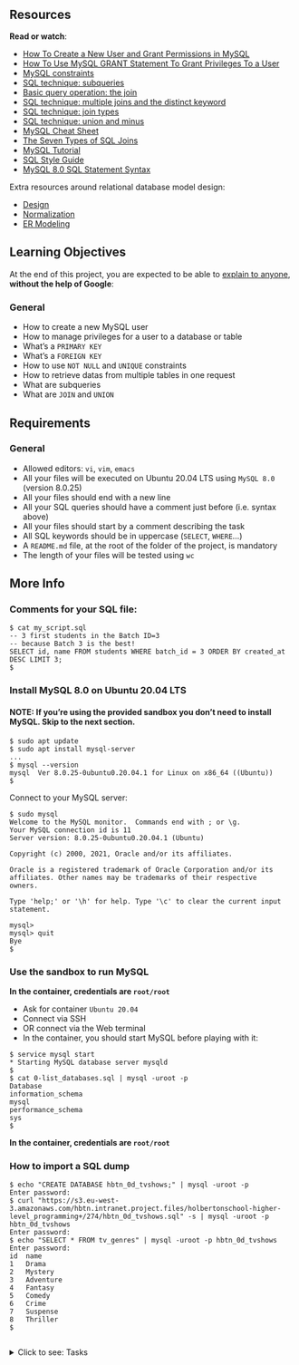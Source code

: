 # 

<p><img src="https://s3.eu-west-3.amazonaws.com/hbtn.intranet.project.files/holbertonschool-higher-level_programming+/274/66988091.jpg" alt="" loading='lazy' style="" /></p>

<h2>Resources</h2>

<p><strong>Read or watch</strong>:</p>

<ul>
<li><a href="/rltoken/1tuxYhEv__bmrwkAicbjpA" title="How To Create a New User and Grant Permissions in MySQL" target="_blank">How To Create a New User and Grant Permissions in MySQL</a> </li>
<li><a href="/rltoken/PMozNP0LI2zJ-ycA-L6xoA" title="How To Use MySQL GRANT Statement To Grant Privileges To a User" target="_blank">How To Use MySQL GRANT Statement To Grant Privileges To a User</a> </li>
<li><a href="/rltoken/AHI2a6vFyr8h4LeI6xK96w" title="MySQL constraints" target="_blank">MySQL constraints</a> </li>
<li><a href="/rltoken/UvrRJYwhKKL-WcqdfR4ZTg" title="SQL technique: subqueries" target="_blank">SQL technique: subqueries</a> </li>
<li><a href="/rltoken/vZviDvoYzQSi5asDz-ZsqA" title="Basic query operation: the join" target="_blank">Basic query operation: the join</a> </li>
<li><a href="/rltoken/vjcpTEMrRJUOXIWBdzzlMg" title="SQL technique: multiple joins and the distinct keyword" target="_blank">SQL technique: multiple joins and the distinct keyword</a> </li>
<li><a href="/rltoken/s0sG5NqFN4nw4-k0KJNBbg" title="SQL technique: join types" target="_blank">SQL technique: join types</a> </li>
<li><a href="/rltoken/tv7XqDq1naSlqSz042VBjA" title="SQL technique: union and minus" target="_blank">SQL technique: union and minus</a> </li>
<li><a href="/rltoken/g8QlxhHt2_WHdIXE-2oYYw" title="MySQL Cheat Sheet" target="_blank">MySQL Cheat Sheet</a> </li>
<li><a href="/rltoken/o6faV44f8S34zW3FiO5Mgg" title="The Seven Types of SQL Joins" target="_blank">The Seven Types of SQL Joins</a> </li>
<li><a href="/rltoken/T3VjE1yBfwJcd1hDD4tItw" title="MySQL Tutorial" target="_blank">MySQL Tutorial</a> </li>
<li><a href="/rltoken/0NaQZjOUvQuWy0xGPhTkVw" title="SQL Style Guide" target="_blank">SQL Style Guide</a> </li>
<li><a href="/rltoken/R5KAnzO4iwYo2LgD3eKL8A" title="MySQL 8.0 SQL Statement Syntax" target="_blank">MySQL 8.0 SQL Statement Syntax</a> </li>
</ul>

<p>Extra resources around relational database model design:</p>

<ul>
<li><a href="/rltoken/A81_Vk2TV-f_f5wG0HK6Zw" title="Design" target="_blank">Design</a></li>
<li><a href="/rltoken/cwgE_DVy7l3ap6lCVJsPZQ" title="Normalization" target="_blank">Normalization</a></li>
<li><a href="/rltoken/1JFNpSloiEAI7aLW2rnyKw" title="ER Modeling" target="_blank">ER Modeling</a></li>
</ul>

<h2>Learning Objectives</h2>

<p>At the end of this project, you are expected to be able to <a href="/rltoken/SXrjP8A_no4j3TMHUC4NBw" title="explain to anyone" target="_blank">explain to anyone</a>, <strong>without the help of Google</strong>:</p>

<h3>General</h3>

<ul>
<li>How to create a new MySQL user</li>
<li>How to manage privileges for a user to a database or table</li>
<li>What&rsquo;s a <code>PRIMARY KEY</code></li>
<li>What&rsquo;s a <code>FOREIGN KEY</code></li>
<li>How to use <code>NOT NULL</code> and <code>UNIQUE</code> constraints</li>
<li>How to retrieve datas from multiple tables in one request</li>
<li>What are subqueries</li>
<li>What are <code>JOIN</code> and <code>UNION</code></li>
</ul>

<h2>Requirements</h2>

<h3>General</h3>

<ul>
<li>Allowed editors: <code>vi</code>, <code>vim</code>, <code>emacs</code></li>
<li>All your files will be executed on Ubuntu 20.04 LTS using <code>MySQL 8.0</code> (version 8.0.25)</li>
<li>All your files should end with a new line</li>
<li>All your SQL queries should have a comment just before (i.e. syntax above)</li>
<li>All your files should start by a comment describing the task</li>
<li>All SQL keywords should be in uppercase (<code>SELECT</code>, <code>WHERE</code>&hellip;)</li>
<li>A <code>README.md</code> file, at the root of the folder of the project, is mandatory</li>
<li>The length of your files will be tested using <code>wc</code></li>
</ul>

<h2>More Info</h2>

<h3>Comments for your SQL file:</h3>

<pre><code>$ cat my_script.sql
-- 3 first students in the Batch ID=3
-- because Batch 3 is the best!
SELECT id, name FROM students WHERE batch_id = 3 ORDER BY created_at DESC LIMIT 3;
$
</code></pre>

<h3>Install MySQL 8.0 on Ubuntu 20.04 LTS</h3>

<h4>NOTE: If you&rsquo;re using the provided sandbox you don&rsquo;t need to install MySQL. Skip to the next section.</h4>

<pre><code>$ sudo apt update
$ sudo apt install mysql-server
...
$ mysql --version
mysql  Ver 8.0.25-0ubuntu0.20.04.1 for Linux on x86_64 ((Ubuntu))
$
</code></pre>

<p>Connect to your MySQL server:</p>

<pre><code>$ sudo mysql
Welcome to the MySQL monitor.  Commands end with ; or \g.
Your MySQL connection id is 11
Server version: 8.0.25-0ubuntu0.20.04.1 (Ubuntu)

Copyright (c) 2000, 2021, Oracle and/or its affiliates.

Oracle is a registered trademark of Oracle Corporation and/or its
affiliates. Other names may be trademarks of their respective
owners.

Type &#39;help;&#39; or &#39;\h&#39; for help. Type &#39;\c&#39; to clear the current input statement.

mysql&gt;
mysql&gt; quit
Bye
$
</code></pre>

<h3>Use the sandbox to run MySQL</h3>

<p><strong>In the container, credentials are <code>root/root</code></strong></p>

<ul>
<li>Ask for container <code>Ubuntu 20.04</code></li>
<li>Connect via SSH</li>
<li>OR connect via the Web terminal</li>
<li>In the container, you should start MySQL before playing with it:</li>
</ul>

<pre><code>$ service mysql start                                                   
* Starting MySQL database server mysqld 
$
$ cat 0-list_databases.sql | mysql -uroot -p                               
Database                                                                                   
information_schema                                                                         
mysql                                                                                      
performance_schema                                                                         
sys                      
$
</code></pre>

<p><strong>In the container, credentials are <code>root/root</code></strong></p>

<h3>How to import a SQL dump</h3>

<pre><code>$ echo &quot;CREATE DATABASE hbtn_0d_tvshows;&quot; | mysql -uroot -p
Enter password: 
$ curl &quot;https://s3.eu-west-3.amazonaws.com/hbtn.intranet.project.files/holbertonschool-higher-level_programming+/274/hbtn_0d_tvshows.sql&quot; -s | mysql -uroot -p hbtn_0d_tvshows
Enter password: 
$ echo &quot;SELECT * FROM tv_genres&quot; | mysql -uroot -p hbtn_0d_tvshows
Enter password: 
id  name
1   Drama
2   Mystery
3   Adventure
4   Fantasy
5   Comedy
6   Crime
7   Suspense
8   Thriller
$
</code></pre>

<p><img src="https://s3.eu-west-3.amazonaws.com/hbtn.intranet/uploads/medias/2020/3/bc2575fee3303b731031.png?X-Amz-Algorithm=AWS4-HMAC-SHA256&X-Amz-Credential=AKIA4MYA5JM5DUTZGMZG%2F20231120%2Feu-west-3%2Fs3%2Faws4_request&X-Amz-Date=20231120T145028Z&X-Amz-Expires=86400&X-Amz-SignedHeaders=host&X-Amz-Signature=6d6cdc71e486583e8b0d4953a1fad6ac6b5c6d3479b6e8d0b4f3ec666e02037a" alt="" loading='lazy' style="" /></p>


<details>
<summary>Click to see: Tasks</summary>

<h3 class="panel-title">
0. My privileges!
</h3>

Write a script that lists all privileges of the MySQL users <code>user_0d_1</code> and <code>user_0d_2</code> on your server (in <code>localhost</code>).</p>

<pre><code>guillaume@ubuntu:~/$ cat 0-privileges.sql | mysql -hlocalhost -uroot -p
Enter password: 
ERROR 1141 (42000) at line 3: There is no such grant defined for user &#39;user_0d_1&#39; on host &#39;localhost&#39;
guillaume@ubuntu:~/$ 
guillaume@ubuntu:~/$ echo &quot;CREATE USER &#39;user_0d_1&#39;@&#39;localhost&#39;;&quot; |  mysql -hlocalhost -uroot -p
Enter password: 
guillaume@ubuntu:~/$ echo &quot;GRANT ALL PRIVILEGES ON *.* TO &#39;user_0d_1&#39;@&#39;localhost&#39;;&quot; |  mysql -hlocalhost -uroot -p
Enter password: 
guillaume@ubuntu:~/$ cat 0-privileges.sql | mysql -hlocalhost -uroot -p
Enter password: 
Grants for user_0d_1@localhost                                                                                                
GRANT SELECT, INSERT, UPDA..., DROP ROLE ON *.* TO `user_0d_1`@`localhost`                                                                                                                             
GRANT APPLICATION_PASSWORD_ADMIN,AUDIT...,XA_RECOVER_ADMIN ON *.* TO `user_0d_1`@`localhost`                                        
ERROR 1141 (42000) at line 4: There is no such grant defined for user &#39;user_0d_2&#39; on host &#39;localhost&#39;              
guillaume@ubuntu:~/$ 
</code></pre>

</div>

<div class="list-group">
<!-- Task URLs -->

<!-- Technical information -->
<div class="list-group-item">
<p><strong>Repo:</strong></p>
<ul>
<li>GitHub repository: <code>holbertonschool-higher_level_programming</code></li>
<li>Directory: <code>SQL_more_queries</code></li>
<li>File: <code>0-privileges.sql</code></li>
</ul>
</div>

<h3 class="panel-title">
1. Root user
</h3>

Write a script that creates the MySQL server user <code>user_0d_1</code>. </p>

<ul>
<li><code>user_0d_1</code> should have all privileges on your MySQL server</li>
<li>The <code>user_0d_1</code> password should be set to <code>user_0d_1_pwd</code></li>
<li>If the user <code>user_0d_1</code> already exists, your script should not fail</li>
</ul>

<pre><code>guillaume@ubuntu:~/$ cat 1-create_user.sql | mysql -hlocalhost -uroot -p
Enter password: 
guillaume@ubuntu:~/$ cat 0-privileges.sql | mysql -hlocalhost -uroot -p
Enter password: 
Grants for user_0d_1@localhost                                                                                                
GRANT SELECT, INSERT..., DROP ROLE ON *.* TO `user_0d_1`@`localhost`                                                                                                                             
GRANT APPLICATION_PASSWORD_ADMIN,...,XA_RECOVER_ADMIN ON *.* TO `user_0d_1`@`localhost`                                        
ERROR 1141 (42000) at line 4: There is no such grant defined for user &#39;user_0d_2&#39; on host &#39;localhost&#39;
guillaume@ubuntu:~/$ 
</code></pre>

</div>

<div class="list-group">
<!-- Task URLs -->

<!-- Technical information -->
<div class="list-group-item">
<p><strong>Repo:</strong></p>
<ul>
<li>GitHub repository: <code>holbertonschool-higher_level_programming</code></li>
<li>Directory: <code>SQL_more_queries</code></li>
<li>File: <code>1-create_user.sql</code></li>
</ul>
</div>

<h3 class="panel-title">
2. Read user
</h3>

Write a script that creates the database <code>hbtn_0d_2</code> and the user <code>user_0d_2</code>. </p>

<ul>
<li><code>user_0d_2</code> should have only SELECT privilege in the database <code>hbtn_0d_2</code></li>
<li>The <code>user_0d_2</code> password should be set to <code>user_0d_2_pwd</code></li>
<li>If the database <code>hbtn_0d_2</code> already exists, your script should not fail</li>
<li>If the user <code>user_0d_2</code> already exists, your script should not fail</li>
</ul>

<pre><code>guillaume@ubuntu:~/$ cat 2-create_read_user.sql | mysql -hlocalhost -uroot -p
Enter password: 
guillaume@ubuntu:~/$ cat 0-privileges.sql | mysql -hlocalhost -uroot -p
Enter password: 
Grants for user_0d_1@localhost                                                                                                
GRANT SELECT, ..., DROP ROLE ON *.* TO `user_0d_1`@`localhost`                                                                                                                             
GRANT APPLICATION_PASSWORD_ADMIN,...,XA_RECOVER_ADMIN ON *.* TO `user_0d_1`@`localhost`                                        
Grants for user_0d_2@localhost                                                                                                
GRANT USAGE ON *.* TO `user_0d_2`@`localhost`                                                                                 
GRANT SELECT ON `hbtn_0d_2`.* TO `user_0d_2`@`localhost`  
guillaume@ubuntu:~/$ 
</code></pre>

</div>

<div class="list-group">
<!-- Task URLs -->

<!-- Technical information -->
<div class="list-group-item">
<p><strong>Repo:</strong></p>
<ul>
<li>GitHub repository: <code>holbertonschool-higher_level_programming</code></li>
<li>Directory: <code>SQL_more_queries</code></li>
<li>File: <code>2-create_read_user.sql</code></li>
</ul>
</div>

<h3 class="panel-title">
3. Always a name
</h3>

Write a script that creates the table <code>force_name</code> on your MySQL server.</p>

<ul>
<li><code>force_name</code> description:

<ul>
<li><code>id</code> INT</li>
<li><code>name</code> VARCHAR(256) can&rsquo;t be null</li>
</ul></li>
<li>The database name will be passed as an argument of the <code>mysql</code> command</li>
<li>If the table <code>force_name</code> already exists, your script should not fail</li>
</ul>

<pre><code>guillaume@ubuntu:~/$ cat 3-force_name.sql | mysql -hlocalhost -uroot -p hbtn_0d_2
Enter password: 
guillaume@ubuntu:~/$ echo &#39;INSERT INTO force_name (id, name) VALUES (89, &quot;Best School&quot;);&#39; | mysql -hlocalhost -uroot -p hbtn_0d_2
Enter password: 
guillaume@ubuntu:~/$ echo &#39;SELECT * FROM force_name;&#39; | mysql -hlocalhost -uroot -p hbtn_0d_2
Enter password: 
id  name
89  Best School
guillaume@ubuntu:~/$ echo &#39;INSERT INTO force_name (id) VALUES (333);&#39; | mysql -hlocalhost -uroot -p hbtn_0d_2
Enter password: 
ERROR 1364 (HY000) at line 1: Field &#39;name&#39; doesn&#39;t have a default value
guillaume@ubuntu:~/$ echo &#39;SELECT * FROM force_name;&#39; | mysql -hlocalhost -uroot -p hbtn_0d_2
Enter password: 
id  name
89  Best School
guillaume@ubuntu:~/$ 
</code></pre>

</div>

<div class="list-group">
<!-- Task URLs -->

<!-- Technical information -->
<div class="list-group-item">
<p><strong>Repo:</strong></p>
<ul>
<li>GitHub repository: <code>holbertonschool-higher_level_programming</code></li>
<li>Directory: <code>SQL_more_queries</code></li>
<li>File: <code>3-force_name.sql</code></li>
</ul>
</div>

<h3 class="panel-title">
4. ID can&#39;t be null
</h3>

Write a script that creates the table <code>id_not_null</code> on your MySQL server.</p>

<ul>
<li><code>id_not_null</code> description:

<ul>
<li><code>id</code> INT with the default value <code>1</code> </li>
<li><code>name</code> VARCHAR(256)</li>
</ul></li>
<li>The database name will be passed as an argument of the <code>mysql</code> command</li>
<li>If the table <code>id_not_null</code> already exists, your script should not fail</li>
</ul>

<pre><code>guillaume@ubuntu:~/$ cat 4-never_empty.sql | mysql -hlocalhost -uroot -p hbtn_0d_2
Enter password: 
guillaume@ubuntu:~/$ echo &#39;INSERT INTO id_not_null (id, name) VALUES (89, &quot;Best School&quot;);&#39; | mysql -hlocalhost -uroot -p hbtn_0d_2
Enter password: 
guillaume@ubuntu:~/$ echo &#39;SELECT * FROM id_not_null;&#39; | mysql -hlocalhost -uroot -p hbtn_0d_2
Enter password: 
id  name
89  Best School
guillaume@ubuntu:~/$ echo &#39;INSERT INTO id_not_null (name) VALUES (&quot;Best&quot;);&#39; | mysql -hlocalhost -uroot -p hbtn_0d_2
Enter password: 
guillaume@ubuntu:~/$ echo &#39;SELECT * FROM id_not_null;&#39; | mysql -hlocalhost -uroot -p hbtn_0d_2
Enter password: 
id  name
89  Best School
1   Best
guillaume@ubuntu:~/$ 
</code></pre>

</div>

<div class="list-group">
<!-- Task URLs -->

<!-- Technical information -->
<div class="list-group-item">
<p><strong>Repo:</strong></p>
<ul>
<li>GitHub repository: <code>holbertonschool-higher_level_programming</code></li>
<li>Directory: <code>SQL_more_queries</code></li>
<li>File: <code>4-never_empty.sql</code></li>
</ul>
</div>

<h3 class="panel-title">
5. Unique ID
</h3>

Write a script that creates the table <code>unique_id</code> on your MySQL server.</p>

<ul>
<li><code>unique_id</code> description:

<ul>
<li><code>id</code> INT with the default value <code>1</code> and must be unique</li>
<li><code>name</code> VARCHAR(256)</li>
</ul></li>
<li>The database name will be passed as an argument of the <code>mysql</code> command</li>
<li>If the table <code>unique_id</code> already exists, your script should not fail</li>
</ul>

<pre><code>guillaume@ubuntu:~/$ cat 5-unique_id.sql | mysql -hlocalhost -uroot -p hbtn_0d_2
Enter password: 
guillaume@ubuntu:~/$ echo &#39;INSERT INTO unique_id (id, name) VALUES (89, &quot;Best School&quot;);&#39; | mysql -hlocalhost -uroot -p hbtn_0d_2
Enter password: 
guillaume@ubuntu:~/$ echo &#39;SELECT * FROM unique_id;&#39; | mysql -hlocalhost -uroot -p hbtn_0d_2
Enter password: 
id  name
89  Best School
guillaume@ubuntu:~/$ echo &#39;INSERT INTO unique_id (id, name) VALUES (89, &quot;Best&quot;);&#39; | mysql -hlocalhost -uroot -p hbtn_0d_2
Enter password: 
ERROR 1062 (23000) at line 1: Duplicate entry &#39;89&#39; for key &#39;unique_id.id&#39;
guillaume@ubuntu:~/$ echo &#39;SELECT * FROM unique_id;&#39; | mysql -hlocalhost -uroot -p hbtn_0d_2
Enter password: 
id  name
89  Best School
guillaume@ubuntu:~/$ 
</code></pre>

</div>

<div class="list-group">
<!-- Task URLs -->

<!-- Technical information -->
<div class="list-group-item">
<p><strong>Repo:</strong></p>
<ul>
<li>GitHub repository: <code>holbertonschool-higher_level_programming</code></li>
<li>Directory: <code>SQL_more_queries</code></li>
<li>File: <code>5-unique_id.sql</code></li>
</ul>
</div>

<h3 class="panel-title">
6. States table
</h3>

Write a script that creates the database <code>hbtn_0d_usa</code> and the table <code>states</code> (in the database <code>hbtn_0d_usa</code>) on your MySQL server.</p>

<ul>
<li><code>states</code> description:

<ul>
<li><code>id</code> INT unique, auto generated, can&rsquo;t be null and is a primary key</li>
<li><code>name</code> VARCHAR(256) can&rsquo;t be null</li>
</ul></li>
<li>If the database <code>hbtn_0d_usa</code> already exists, your script should not fail</li>
<li>If the table <code>states</code> already exists, your script should not fail</li>
</ul>

<pre><code>guillaume@ubuntu:~/$ cat 6-states.sql | mysql -hlocalhost -uroot -p
Enter password: 
guillaume@ubuntu:~/$ echo &#39;INSERT INTO states (name) VALUES (&quot;California&quot;), (&quot;Arizona&quot;), (&quot;Texas&quot;);&#39; | mysql -hlocalhost -uroot -p hbtn_0d_usa
Enter password: 
guillaume@ubuntu:~/$ echo &#39;SELECT * FROM states;&#39; | mysql -hlocalhost -uroot -p hbtn_0d_usa
Enter password: 
id  name
1   California
2   Arizona
3   Texas
guillaume@ubuntu:~/$ 
</code></pre>

</div>

<div class="list-group">
<!-- Task URLs -->

<!-- Technical information -->
<div class="list-group-item">
<p><strong>Repo:</strong></p>
<ul>
<li>GitHub repository: <code>holbertonschool-higher_level_programming</code></li>
<li>Directory: <code>SQL_more_queries</code></li>
<li>File: <code>6-states.sql</code></li>
</ul>
</div>

<h3 class="panel-title">
7. Cities table
</h3>

Write a script that creates the database <code>hbtn_0d_usa</code> and the table <code>cities</code> (in the database <code>hbtn_0d_usa</code>) on your MySQL server.</p>

<ul>
<li><code>cities</code> description:

<ul>
<li><code>id</code> INT unique, auto generated, can&rsquo;t be null and is a primary key</li>
<li><code>state_id</code> INT, can&rsquo;t be null and must be a <code>FOREIGN KEY</code> that references to <code>id</code> of the <code>states</code> table</li>
<li><code>name</code> VARCHAR(256) can&rsquo;t be null</li>
</ul></li>
<li>If the database <code>hbtn_0d_usa</code> already exists, your script should not fail</li>
<li>If the table <code>cities</code> already exists, your script should not fail</li>
</ul>

<pre><code>guillaume@ubuntu:~/$ cat 7-cities.sql | mysql -hlocalhost -uroot -p
Enter password: 
guillaume@ubuntu:~/$ echo &#39;INSERT INTO cities (state_id, name) VALUES (1, &quot;San Francisco&quot;);&#39; | mysql -hlocalhost -uroot -p hbtn_0d_usa
Enter password: 
guillaume@ubuntu:~/$ echo &#39;SELECT * FROM cities;&#39; | mysql -hlocalhost -uroot -p hbtn_0d_usa
Enter password: 
id  state_id    name
1   1   San Francisco
guillaume@ubuntu:~/$ echo &#39;INSERT INTO cities (state_id, name) VALUES (10, &quot;Paris&quot;);&#39; | mysql -hlocalhost -uroot -p hbtn_0d_usa
Enter password: 
ERROR 1452 (23000) at line 1: Cannot add or update a child row: a foreign key constraint fails (`hbtn_0d_usa`.`cities`, CONSTRAINT `cities_ibfk_1` FOREIGN KEY (`state_id`) REFERENCES `states` (`id`))
guillaume@ubuntu:~/$ echo &#39;SELECT * FROM cities;&#39; | mysql -hlocalhost -uroot -p hbtn_0d_usa
Enter password: 
id  state_id    name
1   1   San Francisco
guillaume@ubuntu:~/$ 
</code></pre>

</div>

<div class="list-group">
<!-- Task URLs -->

<!-- Technical information -->
<div class="list-group-item">
<p><strong>Repo:</strong></p>
<ul>
<li>GitHub repository: <code>holbertonschool-higher_level_programming</code></li>
<li>Directory: <code>SQL_more_queries</code></li>
<li>File: <code>7-cities.sql</code></li>
</ul>
</div>

<h3 class="panel-title">
8. Cities of California
</h3>

Write a script that lists all the cities of California that can be found in the database <code>hbtn_0d_usa</code>.</p>

<ul>
<li>The <code>states</code> table contains only one record where <code>name</code> = <code>California</code> (but the <code>id</code> can be different, as per the example)</li>
<li>Results must be sorted in ascending order by <code>cities.id</code> </li>
<li>You are not allowed to use the <code>JOIN</code> keyword</li>
<li>The database name will be passed as an argument of the <code>mysql</code> command</li>
</ul>

<pre><code>guillaume@ubuntu:~/$ echo &#39;SELECT * FROM states;&#39; | mysql -hlocalhost -uroot -p hbtn_0d_usa
Enter password: 
id  name
1   California
2   Arizona
3   Texas
4   Utah
guillaume@ubuntu:~/$ echo &#39;SELECT * FROM cities;&#39; | mysql -hlocalhost -uroot -p hbtn_0d_usa
Enter password: 
id  state_id    name
1   1   San Francisco
2   1   San Jose
4   2   Page
6   3   Paris
7   3   Houston
8   3   Dallas
guillaume@ubuntu:~/$ cat 8-cities_of_california_subquery.sql | mysql -hlocalhost -uroot -p hbtn_0d_usa
Enter password: 
id  name
1   San Francisco
2   San Jose
guillaume@ubuntu:~/$ 
</code></pre>

</div>

<div class="list-group">
<!-- Task URLs -->

<!-- Technical information -->
<div class="list-group-item">
<p><strong>Repo:</strong></p>
<ul>
<li>GitHub repository: <code>holbertonschool-higher_level_programming</code></li>
<li>Directory: <code>SQL_more_queries</code></li>
<li>File: <code>8-cities_of_california_subquery.sql</code></li>
</ul>
</div>

<h3 class="panel-title">
9. Cities by States
</h3>

Write a script that lists all cities contained in the database <code>hbtn_0d_usa</code>.</p>

<ul>
<li>Each record should display: <code>cities.id</code> - <code>cities.name</code> - <code>states.name</code></li>
<li>Results must be sorted in ascending order by <code>cities.id</code> </li>
<li>You can use only one <code>SELECT</code> statement</li>
<li>The database name will be passed as an argument of the <code>mysql</code> command</li>
</ul>

<pre><code>guillaume@ubuntu:~/$ echo &#39;SELECT * FROM states;&#39; | mysql -hlocalhost -uroot -p hbtn_0d_usa
Enter password: 
id  name
1   California
2   Arizona
3   Texas
4   Utah
guillaume@ubuntu:~/$ echo &#39;SELECT * FROM cities;&#39; | mysql -hlocalhost -uroot -p hbtn_0d_usa
Enter password: 
id  state_id    name
1   1   San Francisco
2   1   San Jose
4   2   Page
6   3   Paris
7   3   Houston
8   3   Dallas
guillaume@ubuntu:~/$ cat 9-cities_by_state_join.sql | mysql -hlocalhost -uroot -p hbtn_0d_usa
Enter password: 
id  name    name
1   San Francisco   California
2   San Jose    California
4   Page    Arizona
6   Paris   Texas
7   Houston Texas
8   Dallas  Texas
guillaume@ubuntu:~/$ 
</code></pre>

</div>

<div class="list-group">
<!-- Task URLs -->

<!-- Technical information -->
<div class="list-group-item">
<p><strong>Repo:</strong></p>
<ul>
<li>GitHub repository: <code>holbertonschool-higher_level_programming</code></li>
<li>Directory: <code>SQL_more_queries</code></li>
<li>File: <code>9-cities_by_state_join.sql</code></li>
</ul>
</div>

<h3 class="panel-title">
10. Genre ID by show
</h3>

Import the database dump from <code>hbtn_0d_tvshows</code> to your MySQL server: <a href="https://s3.eu-west-3.amazonaws.com/hbtn.intranet.project.files/holbertonschool-higher-level_programming+/274/hbtn_0d_tvshows.sql" title="download" target="_blank">download</a></p>

<p>Write a script that lists all shows contained in <code>hbtn_0d_tvshows</code> that have at least one genre linked.</p>

<ul>
<li>Each record should display: <code>tv_shows.title</code> - <code>tv_show_genres.genre_id</code></li>
<li>Results must be sorted in ascending order  by <code>tv_shows.title</code> and <code>tv_show_genres.genre_id</code></li>
<li>You can use only one <code>SELECT</code> statement</li>
<li>The database name will be passed as an argument of the <code>mysql</code> command</li>
</ul>

<pre><code>guillaume@ubuntu:~/$ cat 10-genre_id_by_show.sql | mysql -hlocalhost -uroot -p hbtn_0d_tvshows
Enter password: 
title   genre_id
Breaking Bad    1
Breaking Bad    6
Breaking Bad    7
Breaking Bad    8
Dexter  1
Dexter  2
Dexter  6
Dexter  7
Dexter  8
Game of Thrones 1
Game of Thrones 3
Game of Thrones 4
House   1
House   2
New Girl    5
Silicon Valley  5
The Big Bang Theory 5
The Last Man on Earth   1
The Last Man on Earth   5
guillaume@ubuntu:~/$ 
</code></pre>

</div>

<div class="list-group">
<!-- Task URLs -->

<!-- Technical information -->
<div class="list-group-item">
<p><strong>Repo:</strong></p>
<ul>
<li>GitHub repository: <code>holbertonschool-higher_level_programming</code></li>
<li>Directory: <code>SQL_more_queries</code></li>
<li>File: <code>10-genre_id_by_show.sql</code></li>
</ul>
</div>

<h3 class="panel-title">
11. Genre ID for all shows
</h3>

Import the database dump of <code>hbtn_0d_tvshows</code> to your MySQL server: <a href="https://s3.eu-west-3.amazonaws.com/hbtn.intranet.project.files/holbertonschool-higher-level_programming+/274/hbtn_0d_tvshows.sql" title="download" target="_blank">download</a> (same as <code>10-genre_id_by_show.sql</code>)</p>

<p>Write a script that lists all shows contained in the database <code>hbtn_0d_tvshows</code>.</p>

<ul>
<li>Each record should display: <code>tv_shows.title</code> - <code>tv_show_genres.genre_id</code></li>
<li>Results must be sorted in ascending order by <code>tv_shows.title</code> and <code>tv_show_genres.genre_id</code></li>
<li>If a show doesn&rsquo;t have a genre, display <code>NULL</code></li>
<li>You can use only one <code>SELECT</code> statement</li>
<li>The database name will be passed as an argument of the <code>mysql</code> command</li>
</ul>

<pre><code>guillaume@ubuntu:~/$ cat 11-genre_id_all_shows.sql | mysql -hlocalhost -uroot -p hbtn_0d_tvshows
Enter password: 
title   genre_id
Better Call Saul    NULL
Breaking Bad    1
Breaking Bad    6
Breaking Bad    7
Breaking Bad    8
Dexter  1
Dexter  2
Dexter  6
Dexter  7
Dexter  8
Game of Thrones 1
Game of Thrones 3
Game of Thrones 4
Homeland    NULL
House   1
House   2
New Girl    5
Silicon Valley  5
The Big Bang Theory 5
The Last Man on Earth   1
The Last Man on Earth   5
guillaume@ubuntu:~/$ 
</code></pre>

</div>

<div class="list-group">
<!-- Task URLs -->

<!-- Technical information -->
<div class="list-group-item">
<p><strong>Repo:</strong></p>
<ul>
<li>GitHub repository: <code>holbertonschool-higher_level_programming</code></li>
<li>Directory: <code>SQL_more_queries</code></li>
<li>File: <code>11-genre_id_all_shows.sql</code></li>
</ul>
</div>

<h3 class="panel-title">
12. No genre
</h3>

Import the database dump from <code>hbtn_0d_tvshows</code> to your MySQL server: <a href="https://s3.eu-west-3.amazonaws.com/hbtn.intranet.project.files/holbertonschool-higher-level_programming+/274/hbtn_0d_tvshows.sql" title="download" target="_blank">download</a> (same as <code>11-genre_id_all_shows.sql</code>)</p>

<p>Write a script that lists all shows contained in <code>hbtn_0d_tvshows</code> without a genre linked. </p>

<ul>
<li>Each record should display: <code>tv_shows.title</code> - <code>tv_show_genres.genre_id</code></li>
<li>Results must be sorted in ascending order by <code>tv_shows.title</code> and <code>tv_show_genres.genre_id</code></li>
<li>You can use only one <code>SELECT</code> statement</li>
<li>The database name will be passed as an argument of the <code>mysql</code> command</li>
</ul>

<pre><code>guillaume@ubuntu:~/$ cat 12-no_genre.sql | mysql -hlocalhost -uroot -p hbtn_0d_tvshows
Enter password: 
title   genre_id
Better Call Saul    NULL
Homeland    NULL
guillaume@ubuntu:~/$ 
</code></pre>

</div>

<div class="list-group">
<!-- Task URLs -->

<!-- Technical information -->
<div class="list-group-item">
<p><strong>Repo:</strong></p>
<ul>
<li>GitHub repository: <code>holbertonschool-higher_level_programming</code></li>
<li>Directory: <code>SQL_more_queries</code></li>
<li>File: <code>12-no_genre.sql</code></li>
</ul>
</div>

<h3 class="panel-title">
13. Number of shows by genre
</h3>

Import the database dump from <code>hbtn_0d_tvshows</code> to your MySQL server: <a href="https://s3.eu-west-3.amazonaws.com/hbtn.intranet.project.files/holbertonschool-higher-level_programming+/274/hbtn_0d_tvshows.sql" title="download" target="_blank">download</a> (same as <code>12-no_genre.sql</code>)</p>

<p>Write a script that lists all genres from <code>hbtn_0d_tvshows</code> and displays the number of shows linked to each.</p>

<ul>
<li>Each record should display: <code>&lt;TV Show genre&gt;</code> - <code>&lt;Number of shows linked to this genre&gt;</code></li>
<li>First column must be called <code>genre</code></li>
<li>Second column must be called <code>number_of_shows</code></li>
<li>Don&rsquo;t display a genre that doesn&rsquo;t have any shows linked</li>
<li>Results must be sorted in descending order by the number of shows linked</li>
<li>You can use only one <code>SELECT</code> statement</li>
<li>The database name will be passed as an argument of the <code>mysql</code> command</li>
</ul>

<pre><code>guillaume@ubuntu:~/$ cat 13-count_shows_by_genre.sql | mysql -hlocalhost -uroot -p hbtn_0d_tvshows
Enter password: 
genre   number_of_shows
Drama   5
Comedy  4
Mystery 2
Crime   2
Suspense    2
Thriller    2
Adventure   1
Fantasy 1
guillaume@ubuntu:~/$ 
</code></pre>

</div>

<div class="list-group">
<!-- Task URLs -->

<!-- Technical information -->
<div class="list-group-item">
<p><strong>Repo:</strong></p>
<ul>
<li>GitHub repository: <code>holbertonschool-higher_level_programming</code></li>
<li>Directory: <code>SQL_more_queries</code></li>
<li>File: <code>13-count_shows_by_genre.sql</code></li>
</ul>
</div>

<h3 class="panel-title">
14. My genres
</h3>

Import the database dump from <code>hbtn_0d_tvshows</code> to your MySQL server: <a href="https://s3.eu-west-3.amazonaws.com/hbtn.intranet.project.files/holbertonschool-higher-level_programming+/274/hbtn_0d_tvshows.sql" title="download" target="_blank">download</a> (same as <code>13-count_shows_by_genre.sql</code>)</p>

<p>Write a script that uses the <code>hbtn_0d_tvshows</code> database to lists all genres of the show <code>Dexter</code>.</p>

<ul>
<li>The <code>tv_shows</code> table contains only one record where <code>title</code> = <code>Dexter</code> (but the <code>id</code> can be different)</li>
<li>Each record should display: <code>tv_genres.name</code></li>
<li>Results must be sorted in ascending order by the genre name</li>
<li>You can use only one <code>SELECT</code> statement</li>
<li>The database name will be passed as an argument of the <code>mysql</code> command</li>
</ul>

<pre><code>guillaume@ubuntu:~/$ cat 14-my_genres.sql | mysql -hlocalhost -uroot -p hbtn_0d_tvshows
Enter password: 
name
Crime
Drama
Mystery
Suspense
Thriller
guillaume@ubuntu:~/$ 
</code></pre>

</div>

<div class="list-group">
<!-- Task URLs -->

<!-- Technical information -->
<div class="list-group-item">
<p><strong>Repo:</strong></p>
<ul>
<li>GitHub repository: <code>holbertonschool-higher_level_programming</code></li>
<li>Directory: <code>SQL_more_queries</code></li>
<li>File: <code>14-my_genres.sql</code></li>
</ul>
</div>

<h3 class="panel-title">
15. Only Comedy
</h3>

Import the database dump from <code>hbtn_0d_tvshows</code> to your MySQL server: <a href="https://s3.eu-west-3.amazonaws.com/hbtn.intranet.project.files/holbertonschool-higher-level_programming+/274/hbtn_0d_tvshows.sql" title="download" target="_blank">download</a> (same as <code>14-my_genres.sql</code>)</p>

<p>Write a script that lists all Comedy shows in the database <code>hbtn_0d_tvshows</code>.</p>

<ul>
<li>The <code>tv_genres</code> table contains only one record where <code>name</code> = <code>Comedy</code> (but the <code>id</code> can be different)</li>
<li>Each record should display: <code>tv_shows.title</code></li>
<li>Results must be sorted in ascending order by the show title</li>
<li>You can use only one <code>SELECT</code> statement</li>
<li>The database name will be passed as an argument of the <code>mysql</code> command</li>
</ul>

<pre><code>guillaume@ubuntu:~/$ cat 15-comedy_only.sql | mysql -hlocalhost -uroot -p hbtn_0d_tvshows
Enter password: 
title
New Girl
Silicon Valley
The Big Bang Theory
The Last Man on Earth
guillaume@ubuntu:~/$ 
</code></pre>

</div>

<div class="list-group">
<!-- Task URLs -->

<!-- Technical information -->
<div class="list-group-item">
<p><strong>Repo:</strong></p>
<ul>
<li>GitHub repository: <code>holbertonschool-higher_level_programming</code></li>
<li>Directory: <code>SQL_more_queries</code></li>
<li>File: <code>15-comedy_only.sql</code></li>
</ul>
</div>

<h3 class="panel-title">
16. List shows and genres
</h3>

Import the database dump from <code>hbtn_0d_tvshows</code> to your MySQL server: <a href="https://s3.eu-west-3.amazonaws.com/hbtn.intranet.project.files/holbertonschool-higher-level_programming+/274/hbtn_0d_tvshows.sql" title="download" target="_blank">download</a> (same as <code>15-comedy_only.sql</code>)</p>

<p>Write a script that lists all shows, and all genres linked to that show, from the database <code>hbtn_0d_tvshows</code>.</p>

<ul>
<li>If a show doesn&rsquo;t have a genre, display <code>NULL</code> in the genre column</li>
<li>Each record should display: <code>tv_shows.title</code> - <code>tv_genres.name</code></li>
<li>Results must be sorted in ascending order by the show title and genre name</li>
<li>You can use only one <code>SELECT</code> statement</li>
<li>The database name will be passed as an argument of the <code>mysql</code> command</li>
</ul>

<pre><code>guillaume@ubuntu:~/$ cat 16-shows_by_genre.sql | mysql -hlocalhost -uroot -p hbtn_0d_tvshows
Enter password: 
title   name
Better Call Saul    NULL
Breaking Bad    Crime
Breaking Bad    Drama
Breaking Bad    Suspense
Breaking Bad    Thriller
Dexter  Crime
Dexter  Drama
Dexter  Mystery
Dexter  Suspense
Dexter  Thriller
Game of Thrones Adventure
Game of Thrones Drama
Game of Thrones Fantasy
Homeland    NULL
House   Drama
House   Mystery
New Girl    Comedy
Silicon Valley  Comedy
The Big Bang Theory Comedy
The Last Man on Earth   Comedy
The Last Man on Earth   Drama
guillaume@ubuntu:~/$ 
</code></pre>

</div>

<div class="list-group">
<!-- Task URLs -->

<!-- Technical information -->
<div class="list-group-item">
<p><strong>Repo:</strong></p>
<ul>
<li>GitHub repository: <code>holbertonschool-higher_level_programming</code></li>
<li>Directory: <code>SQL_more_queries</code></li>
<li>File: <code>16-shows_by_genre.sql</code></li>
</ul>
</div>

</details>
